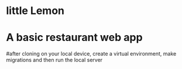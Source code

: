 # little Lemon
# A basic restaurant web app
#after cloning on your local device, create a virtual environment, make migrations and then run the local server
